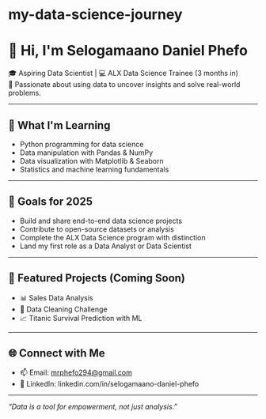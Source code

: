 # my-data-science-journey
# 👋 Hi, I'm Selogamaano Daniel Phefo

🎓 Aspiring Data Scientist | 💻 ALX Data Science Trainee (3 months in)  
📍 Passionate about using data to uncover insights and solve real-world problems.

---

## 🧠 What I'm Learning

- Python programming for data science
- Data manipulation with Pandas & NumPy
- Data visualization with Matplotlib & Seaborn
- Statistics and machine learning fundamentals

---

## 🚀 Goals for 2025

- Build and share end-to-end data science projects
- Contribute to open-source datasets or analysis
- Complete the ALX Data Science program with distinction
- Land my first role as a Data Analyst or Data Scientist

---

## 📂 Featured Projects (Coming Soon)

- 📊 Sales Data Analysis
- 🧼 Data Cleaning Challenge
- 📈 Titanic Survival Prediction with ML

---

## 🌐 Connect with Me

- 📫 Email: mrphefo294@gmail.com  
- 💼 LinkedIn: linkedin.com/in/selogamaano-daniel-phefo

---

_“Data is a tool for empowerment, not just analysis.”_

